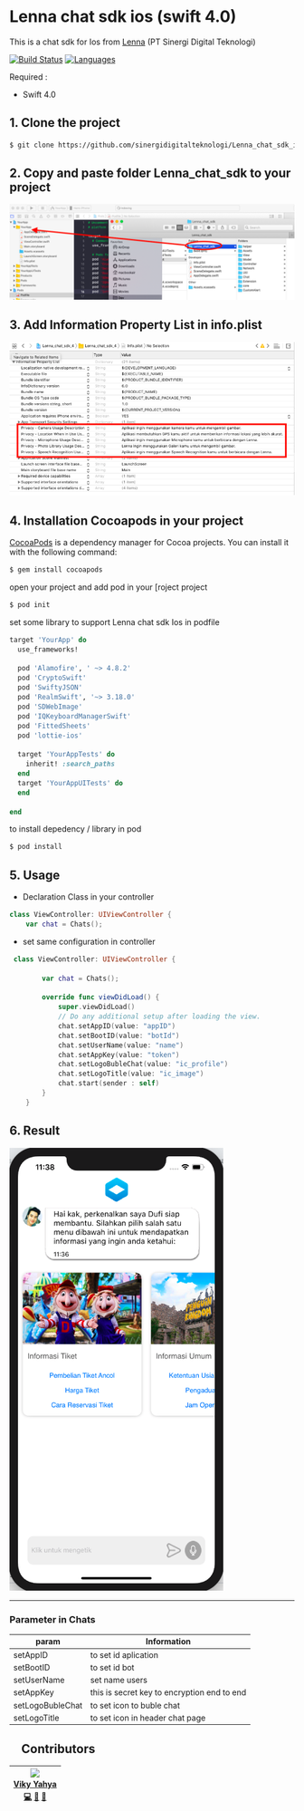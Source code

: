 # Lenna chat sdk ios (swift 4.0)


This is a chat sdk for Ios from <a href="https://lenna.ai">Lenna</a> (PT Sinergi Digital Teknologi)

[![Build Status](https://img.shields.io/badge/platform-iOS-orange.svg)](https://github.com/sinergidigitalteknologi/Lenna_chat_sdk_ios_4.0)  [![Languages](https://img.shields.io/badge/language-Objective--C%20%7C%20Swift-orange.svg)](https://github.com/sinergidigitalteknologi/Lenna_chat_sdk_ios_4.0)


 Required :  
 - Swift 4.0

## 1. Clone the project
```bash
$ git clone https://github.com/sinergidigitalteknologi/Lenna_chat_sdk_ios_4.0.git
```

## 2. Copy and paste folder Lenna_chat_sdk to your project

![Alt text](https://raw.githubusercontent.com/sinergidigitalteknologi/Lenna_chat_sdk_ios_4.0/master/Screen%20Shot%202020-11-30%20at%209.23.21%20AM.png "a title")

## 3. Add Information Property List in info.plist

![Alt text](https://raw.githubusercontent.com/sinergidigitalteknologi/Lenna_chat_sdk_ios_4.0/master/Screen%20Shot%202020-11-30%20at%209.53.14%20AM.png "a title")



## 4. Installation Cocoapods in your project
[CocoaPods](https://cocoapods.org) is a dependency manager for Cocoa projects. You can install it with the following command:

```bash
$ gem install cocoapods
```
open your project and add pod in your [roject project
```bash
$ pod init
```
set some library to support Lenna chat sdk Ios in podfile
```ruby
target 'YourApp' do
  use_frameworks!

  pod 'Alamofire', ' ~> 4.8.2'
  pod 'CryptoSwift'
  pod 'SwiftyJSON'
  pod 'RealmSwift', '~> 3.18.0'
  pod 'SDWebImage'
  pod 'IQKeyboardManagerSwift'
  pod 'FittedSheets'
  pod 'lottie-ios'

  target 'YourAppTests' do
    inherit! :search_paths
  end
  target 'YourAppUITests' do
  end

end
```

to install depedency / library in pod
```bash
$ pod install
```


## 5. Usage
 - Declaration Class in your controller
```swift
class ViewController: UIViewController {
    var chat = Chats();
```
 - set same configuration in controller
 
```swift
 class ViewController: UIViewController {
        
        var chat = Chats();
        
        override func viewDidLoad() {
            super.viewDidLoad()
            // Do any additional setup after loading the view.
            chat.setAppID(value: "appID")
            chat.setBootID(value: "botId")
            chat.setUserName(value: "name")
            chat.setAppKey(value: "token")
            chat.setLogoBubleChat(value: "ic_profile")
            chat.setLogoTitle(value: "ic_image")
            chat.start(sender : self)
        }
    }
```


## 6. Result
![Alt text](https://raw.githubusercontent.com/sinergidigitalteknologi/Lenna_chat_sdk_ios_4.0/master/Screen%20Shot%202020-11-30%20at%2011.38.21%20AM.png "a title")

----------------------------
### Parameter in Chats


| param | Information |
| ------ | ------ |
| setAppID | to set id aplication  |
| setBootID | to set id bot |
| setUserName | set name users |
| setAppKey | this is secret key to encryption end to end |
| setLogoBubleChat | to set icon to buble chat |
| setLogoTitle | to set icon in header chat page |

<h2><a id="user-content-gradle-setup" class="anchor" aria-hidden="true" href="#gradle-setup"><svg class="octicon octicon-link" viewBox="0 0 16 16" version="1.1" width="16" height="16" aria-hidden="true"><path></path></svg></a> Contributors </h2>

<table>
<thead>
<tr>
<th align="center"><a href="https://www.coolecho.net" rel="nofollow"><img src="https://avatars1.githubusercontent.com/u/37471218?s=400&u=cbded4af86184e5dbb08433876d7b37ff888d67e&v=4" width="100px;" style="max-width:100%;"><br><sub><b><a href="https://github.com/vikyyahya">Viky Yahya</a></b></sub></a><br><a href="https://github.com/vikyyahya"><g-emoji class="g-emoji" alias="computer" fallback-src="https://github.githubassets.com/images/icons/emoji/unicode/1f4bb.png">💻</g-emoji></a> <a href="#" title="Design"><g-emoji class="g-emoji" alias="art" fallback-src="https://github.githubassets.com/images/icons/emoji/unicode/1f3a8.png">🎨</g-emoji></a> <a href="#" title="Documentation"><g-emoji class="g-emoji" alias="book" fallback-src="https://github.githubassets.com/images/icons/emoji/unicode/1f4d6.png">📖</g-emoji></a> <a href="#"></a></th>

</tr>
</thead>
</table>

